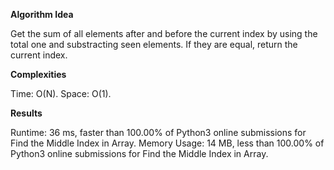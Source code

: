 **Algorithm Idea**

Get the sum of all elements after and before 
the current index by using the total one and substracting seen 
elements. If they are equal, return 
the current index. 

**Complexities**

Time: O(N).
Space: O(1).

**Results**

Runtime: 36 ms, faster than 100.00% of Python3 online submissions for Find the Middle Index in Array.
Memory Usage: 14 MB, less than 100.00% of Python3 online submissions for Find the Middle Index in Array.
